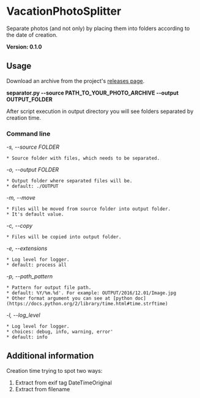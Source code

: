 # VacationPhotoSplitter
Separate photos (and not only) by placing them into folders according to the date of creation.

**Version: 0.1.0**


## Usage

Download an archive from the project's [releases page](https://github.com/zifter/VacationPhotoSplitter).

**separator.py --source PATH_TO_YOUR_PHOTO_ARCHIVE --output OUTPUT_FOLDER**

After script execution in output directory you will see folders separated by creation time.


### Command line

*-s, --source FOLDER*

    * Source folder with files, which needs to be separated.

*-o, --output FOLDER*

    * Output folder where separated files will be.
    * default: ./OUTPUT

*-m, --move*

    * Files will be moved from source folder into output folder.
    * It's default value.

*-c, --copy*

    * Files will be copied into output folder.

*-e, --extensions*

    * Log level for logger.
    * default: process all

*-p, --path_pattern*

    * Pattern for output file path.
    * default: %Y/%m.%d'. For example: OUTPUT/2016/12.01/Image.jpg
    * Other format argument you can see at [python doc](https://docs.python.org/2/library/time.html#time.strftime)

*-l, --log_level*

    * Log level for logger.
    * choices: debug, info, warning, error'
    * default: info

## Additional information

Creation time trying to spot two ways:

1. Extract from exif tag DateTimeOriginal
2. Extract from filename